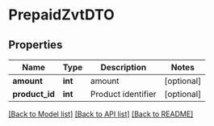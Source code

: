 # PrepaidZvtDTO

## Properties
Name | Type | Description | Notes
------------ | ------------- | ------------- | -------------
**amount** | **int** | amount | [optional] 
**product_id** | **int** | Product identifier | [optional] 

[[Back to Model list]](../README.md#documentation-for-models) [[Back to API list]](../README.md#documentation-for-api-endpoints) [[Back to README]](../README.md)


